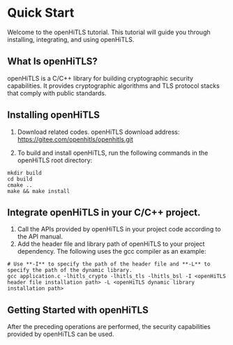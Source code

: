 # Quick Start

Welcome to the openHiTLS tutorial. This tutorial will guide you through installing, integrating, and using openHiTLS.

## What Is openHiTLS?

openHiTLS is a C/C++ library for building cryptographic security capabilities. It provides cryptographic algorithms and TLS protocol stacks that comply with public standards.

## Installing openHiTLS

1. Download related codes.
   openHiTLS download address: https://gitee.com/openhitls/openhitls.git

2. To build and install openHiTLS, run the following commands in the openHiTLS root directory:

```~~~~
mkdir build
cd build
cmake ..
make && make install
```

## Integrate openHiTLS in your C/C++ project.

1. Call the APIs provided by openHiTLS in your project code according to the API manual.
2. Add the header file and library path of openHiTLS to your project dependency. The following uses the gcc compiler as an example:

```
# Use **-I** to specify the path of the header file and **-L** to specify the path of the dynamic library.
gcc application.c -lhitls_crypto -lhitls_tls -lhitls_bsl -I <openHiTLS header file installation path> -L <openHiTLS dynamic library installation path>
```

## Getting Started with openHiTLS

After the preceding operations are performed, the security capabilities provided by openHiTLS can be used.
